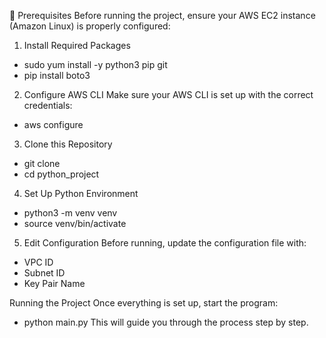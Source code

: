📌 Prerequisites
Before running the project, ensure your AWS EC2 instance (Amazon Linux) is properly configured:

1. Install Required Packages
 - sudo yum install -y python3 pip git
 - pip install boto3

2. Configure AWS CLI
Make sure your AWS CLI is set up with the correct credentials:
- aws configure

3. Clone this Repository
 - git clone 
 - cd python_project

4. Set Up Python Environment
 - python3 -m venv venv
 - source venv/bin/activate

5. Edit Configuration
Before running, update the configuration file with:
  - VPC ID
  - Subnet ID
  - Key Pair Name

Running the Project
Once everything is set up, start the program:
- python main.py
This will guide you through the process step by step.

